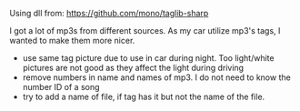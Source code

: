 Using dll from: https://github.com/mono/taglib-sharp

I got a lot of mp3s from different sources. As my car utilize mp3's tags, I wanted to make them more nicer.
- use same tag picture due to use in car during night. Too light/white pictures are not good as they affect the light during driving
- remove numbers in name and names of mp3. I do not need to know the number ID of a song
- try to add a name of file, if tag has it but not the name of the file.
